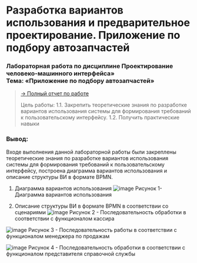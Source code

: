 # Разработка вариантов использования и предварительное проектирование. Приложение по подбору автозапчастей
<h3>Лабораторная работа по дисциплине Проектирование человеко-машинного интерфейса»
<br>
Тема: «Приложение по подбору автозапчастей»
</h3>

> [ -> Полный отчет по работе](https://github.com/ktsmsnv/use-case-proj/blob/01e5d2442e5b0d1cd6fece2ae72f9f6a362e09b6/%D0%A0%D0%B0%D0%B7%D1%80%D0%B0%D0%B1%D0%BE%D1%82%D0%BA%D0%B0%20%D0%B2%D0%B0%D1%80%D0%B8%D0%B0%D0%BD%D1%82%D0%BE%D0%B2%20%D0%B8%D1%81%D0%BF%D0%BE%D0%BB%D1%8C%D0%B7%D0%BE%D0%B2%D0%B0%D0%BD%D0%B8%D1%8F%20%D0%B8%20%D0%BF%D1%80%D0%B5%D0%B4%D0%B2%D0%B0%D1%80%D0%B8%D1%82%D0%B5%D0%BB%D1%8C%D0%BD%D0%BE%D0%B5%20%D0%BF%D1%80%D0%BE%D0%B5%D0%BA%D1%82%D0%B8%D1%80%D0%BE%D0%B2%D0%B0%D0%BD%D0%B8%D0%B5.docx)
> 
> Цель работы:
> 1.1. Закрепить теоретические знания по разработке вариантов использования системы для формирования требований к пользовательскому интерфейсу.
> 1.2. Получить практические навыки
>

### Вывод: 
Входе выполнения данной лабораторной работы были закреплены теоретические знания по разработке вариантов использования системы для формирования требований к пользовательскому интерфейсу, построена диаграмма вариантов использования и описание структуры ВИ в формате BPMN.

1.	Диаграмма вариантов использования
![image](https://github.com/ktsmsnv/use-case-proj/assets/126246369/160228bc-8321-4fc6-92b4-1ed4f76b60dd)
Рисунок 1- Диаграмма вариантов использования

2.	Описание структуры ВИ в формате BPMN в соответствии со сценариями
![image](https://github.com/ktsmsnv/use-case-proj/assets/126246369/c6161f73-fe49-480a-bafd-9daccb3319b7)
Рисунок 2 - Последовательность обработки в соответствии с функционалом кассира

![image](https://github.com/ktsmsnv/use-case-proj/assets/126246369/15d974bf-db19-43f4-b69c-dea3f20685f1)
Рисунок 3 - Последовательность работы в соответствии с функционалом менеджера по продажам

![image](https://github.com/ktsmsnv/use-case-proj/assets/126246369/6698cc75-9c4a-489f-b842-f6a33b8ab949)
Рисунок 4 - Последовательность обработки в соответствии с функционалом представителя справочной службы
